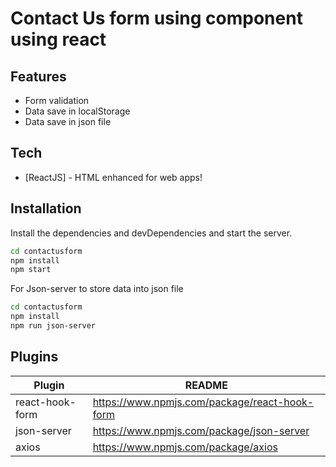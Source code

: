 # Contact Us form using component using react







## Features

- Form validation
- Data save in localStorage
- Data save in json file





## Tech



- [ReactJS] - HTML enhanced for web apps!



## Installation

Install the dependencies and devDependencies and start the server.

```sh
cd contactusform
npm install
npm start
```

For Json-server to store data into json file

```sh
cd contactusform
npm install
npm run json-server
```

## Plugins



| Plugin | README |
| ------ | ------ |
| react-hook-form | https://www.npmjs.com/package/react-hook-form
| json-server | https://www.npmjs.com/package/json-server
| axios | https://www.npmjs.com/package/axios


